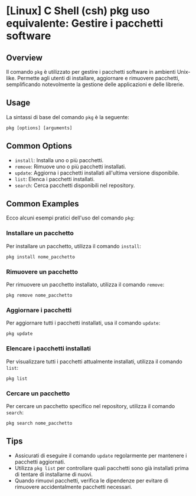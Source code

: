 # [Linux] C Shell (csh) pkg uso equivalente: Gestire i pacchetti software

## Overview
Il comando `pkg` è utilizzato per gestire i pacchetti software in ambienti Unix-like. Permette agli utenti di installare, aggiornare e rimuovere pacchetti, semplificando notevolmente la gestione delle applicazioni e delle librerie.

## Usage
La sintassi di base del comando `pkg` è la seguente:

```
pkg [options] [arguments]
```

## Common Options
- `install`: Installa uno o più pacchetti.
- `remove`: Rimuove uno o più pacchetti installati.
- `update`: Aggiorna i pacchetti installati all'ultima versione disponibile.
- `list`: Elenca i pacchetti installati.
- `search`: Cerca pacchetti disponibili nel repository.

## Common Examples
Ecco alcuni esempi pratici dell'uso del comando `pkg`:

### Installare un pacchetto
Per installare un pacchetto, utilizza il comando `install`:

```
pkg install nome_pacchetto
```

### Rimuovere un pacchetto
Per rimuovere un pacchetto installato, utilizza il comando `remove`:

```
pkg remove nome_pacchetto
```

### Aggiornare i pacchetti
Per aggiornare tutti i pacchetti installati, usa il comando `update`:

```
pkg update
```

### Elencare i pacchetti installati
Per visualizzare tutti i pacchetti attualmente installati, utilizza il comando `list`:

```
pkg list
```

### Cercare un pacchetto
Per cercare un pacchetto specifico nel repository, utilizza il comando `search`:

```
pkg search nome_pacchetto
```

## Tips
- Assicurati di eseguire il comando `update` regolarmente per mantenere i pacchetti aggiornati.
- Utilizza `pkg list` per controllare quali pacchetti sono già installati prima di tentare di installarne di nuovi.
- Quando rimuovi pacchetti, verifica le dipendenze per evitare di rimuovere accidentalmente pacchetti necessari.
